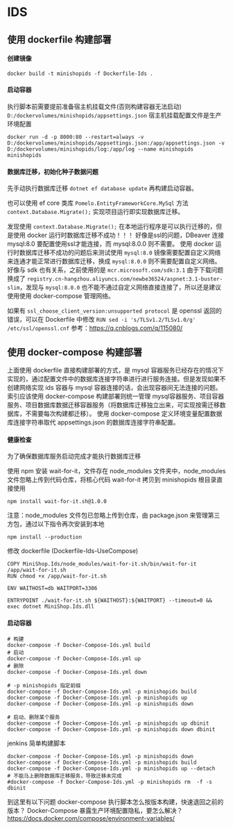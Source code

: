 # IDS


## 使用 dockerfile 构建部署
#### 创建镜像

```shell
docker build -t minishopids -f Dockerfile-Ids .
```

#### 启动容器

执行脚本前需要提前准备宿主机挂载文件(否则构建容器无法启动) `D:/dockervolumes/minishopids/appsettings.json` 宿主机挂载配置文件是生产环境配置

```shell
docker run -d -p 8000:80 --restart=always -v D:/dockervolumes/minishopids/appsettings.json:/app/appsettings.json -v D:/dockervolumes/minishopids/log:/app/log --name minishopids minishopids
```

#### 数据库迁移，初始化种子数据问题
先手动执行数据库迁移 `dotnet ef database update` 再构建启动容器。

也可以使用 ef core 类库 `Pomelo.EntityFrameworkCore.MySql` 方法 `context.Database.Migrate();` 实现项目运行即实现数据库迁移。

发现使用 `context.Database.Migrate();` 在本地运行程序是可以执行迁移的，但是使用 docker 运行时数据库迁移不成功！！！
好像是ssl的问题，DBeaver 连接 mysql:8.0 要配置使用ssl才能连接，而 mysql:8.0.0 则不需要。
使用 docker 运行时数据库迁移不成功的问题后来测试使用 `mysql:8.0` 镜像需要配置自定义网络来连通才能正常进行数据库迁移，换成 `mysql:8.0.0` 则不需要配置自定义网络。
好像与 sdk 也有关系，之前使用的是 `mcr.microsoft.com/sdk:3.1` 由于下载问题 换成了 `registry.cn-hangzhou.aliyuncs.com/newbe36524/aspnet:3.1-buster-slim`，发现与 `mysql:8.0.0` 也不能不通过自定义网络直接连接了，所以还是建议使用使用 docker-compose 管理网络。

如果有 `ssl_choose_client_version:unsupported protocol` 是 openssl 返回的错误，可以在 Dockerfile 中修改 `RUN sed -i 's/TLSv1.2/TLSv1.0/g' /etc/ssl/openssl.cnf` 参考：https://q.cnblogs.com/q/115080/


## 使用 docker-compose 构建部署
上面使用 dockerfile 直接构建部署的方式，是 mysql 容器服务已经存在的情况下实现的，通过配置文件中的数据库连接字符串进行进行服务连接。但是发现如果不创建网络实现 ids 容器与 mysql 容器连接的话，会出现容器间无法连接的问题。索引应该使用 docker-compose 构建部署则统一管理 mysql容器服务、项目容器服务、项目数据库数据迁移容器服务（将数据库迁移独立出来，可实现按需迁移数据库，不需要每次构建都迁移）。
使用 docker-compose 定义环境变量配置数据库连接字符串取代 appsettings.json 的数据库连接字符串配置。

#### 健康检查
为了确保数据库服务启动完成才能执行数据库迁移

使用 npm 安装 wait-for-it，文件存在 node_modules 文件夹中，node_modules文件忽略上传到代码仓库，将核心代码 wait-for-it 拷贝到 minishopids 根目录直接使用
```shell
npm install wait-for-it.sh@1.0.0
```

注意：node_modules 文件包已忽略上传到仓库，由 package.json 来管理第三方包，通过以下指令再次安装到本地
```shell
npm install --production
```

修改 dockerfile (Dockerfile-Ids-UseCompose)
```shell
COPY MiniShop.Ids/node_modules/wait-for-it.sh/bin/wait-for-it /app/wait-for-it.sh
RUN chmod +x /app/wait-for-it.sh

ENV WAITHOST=db WAITPORT=3306

ENTRYPOINT ./wait-for-it.sh ${WAITHOST}:${WAITPORT} --timeout=0 && exec dotnet MiniShop.Ids.dll
```

#### 启动容器
```shell
# 构建
docker-compose -f Docker-Compose-Ids.yml build 
# 启动
docker-compose -f Docker-Compose-Ids.yml up 
# 删除
docker-compose -f Docker-Compose-Ids.yml down 

# -p minishopids 指定前缀
docker-compose -f Docker-Compose-Ids.yml -p minishopids build 
docker-compose -f Docker-Compose-Ids.yml -p minishopids up
docker-compose -f Docker-Compose-Ids.yml -p minishopids down

# 启动、删除某个服务
docker-compose -f Docker-Compose-Ids.yml -p minishopids up dbinit
docker-compose -f Docker-Compose-Ids.yml -p minishopids down dbinit
```

jenkins 简单构建脚本
```shell
docker-compose -f Docker-Compose-Ids.yml -p minishopids down
docker-compose -f Docker-Compose-Ids.yml -p minishopids build
docker-compose -f Docker-Compose-Ids.yml -p minishopids up --detach
# 不能马上删除数据库迁移服务，导致迁移未完成
#docker-compose -f Docker-Compose-Ids.yml -p minishopids rm  -f -s  dbinit
```

到这里有以下问题
docker-compose 执行脚本怎么按版本构建，快速退回之前的版本？
Docker-Compose 暴露生产环境配置隐私，要怎么解决？ https://docs.docker.com/compose/environment-variables/

